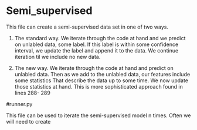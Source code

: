 # Semi_supervised

This file can create a semi-supervised data set in one of two ways. 

1) The standard way. We iterate through the code at hand and we predict on unlabled data, some label. If this label is within some confidence interval, we update the
label and append it to the data. We continue iteration til we include no new data. 

2) The new way. We iterate through the code at hand and predict on unlabled data. Then as we add to the unlabled data, our features include some statistics
That describe the data up to some time. We now update those statistics at hand. This is more sophisticated approach found in lines 288- 289



#runner.py

This file can be used to iterate the semi-supervised model n times. Often we will need to create
